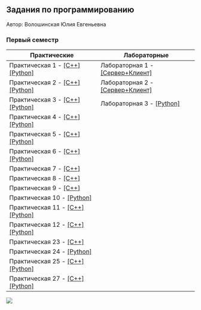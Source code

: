 ## Задания по программированию 
Автор: Волошинская Юлия Евгеньевна
​<br><h3>Первый семестр</h3>

​Практические  | Лабораторные 
------------- | ------------- 
Практическая 1 - [[C++]](./Practice/01/C++/) [[Python]](./Practice/01/Python/) | Лабораторная 1 - [[Сервер+Клиент]](./Lab/Lab1/) 
Практическая 2 - [[C++]](./Practice/02/C++/) [[Python]](./Practice/02/Python/) | Лабораторная 2 - [[Сервер+Клиент]](./Lab/Lab2/) 
Практическая 3 - [[C++]](./Practice/03/C++/) [[Python]](./Practice/03/Python/) | Лабораторная 3 - [[Python]](./Lab/Lab3/) 
Практическая 4 - [[C++]](./Practice/04/C++/) [[Python]](./Practice/04/Python/) | 
Практическая 5 - [[C++]](./Practice/05/C++/) [[Python]](./Practice/05/Python/) | 
Практическая 6 - [[C++]](./Practice/06/C++/) [[Python]](./Practice/06/Python/) | 
Практическая 7 - [[C++]](./Practice/07/C++/) | 
Практическая 8 - [[C++]](./Practice/08/C++/) | 
Практическая 9 - [[C++]](./Practice/09/C++/) | 
Практическая 10 - [[Python]](./Practice/10/Python/) | 
Практическая 11 - [[C++]](./Practice/11/C++/) [[Python]](./Practice/11/Python/) | 
Практическая 12 - [[C++]](./Practice/12/C++/) [[Python]](./Practice/12/Python/) | 
Практическая 23 - [[C++]](./Practice/23/C++/) |
Практическая 24 - [[Python]](./Practice/24/Python/) |
Практическая 25 - [[C++]](./Practice/25/C++) [[Python]](./Practice/25/Python/) |
Практическая 27 - [[C++]](./Practice/27/C++/) [[Python]](./Practice/27/Python/) | 

![](https://i.pinimg.com/564x/ea/50/84/ea5084b24a936bd75db97c16799cac5f.jpg)
